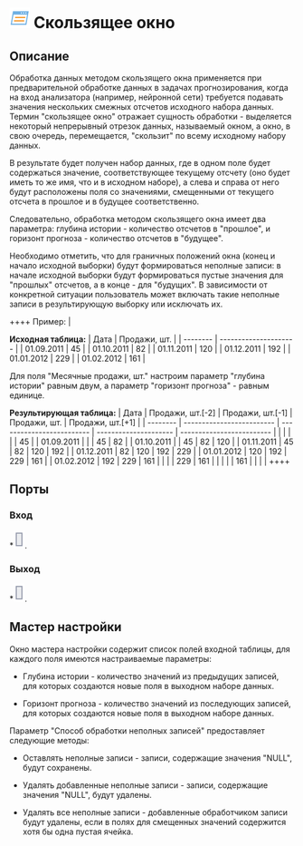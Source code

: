 # ![](../../media/app/icons/component_18/component_default-11.svg) Скользящее окно

## Описание
Обработка данных методом скользящего окна применяется при предварительной обработке данных в задачах прогнозирования, когда на вход анализатора (например, нейронной сети) требуется подавать значения нескольких смежных отсчетов исходного набора данных. Термин "скользящее окно" отражает сущность обработки - выделяется некоторый непрерывный отрезок данных, называемый окном, а окно, в свою очередь, перемещается, "скользит" по всему исходному набору данных.

В результате будет получен набор данных, где в одном поле будет содержаться значение, соответствующее текущему отсчету (оно будет иметь то же имя, что и в исходном наборе), а слева и справа от него будут расположены поля со значениями, смещенными от текущего отсчета в прошлое и в будущее соответственно.

Следовательно, обработка методом скользящего окна имеет два параметра: глубина истории - количество отсчетов в "прошлое", и горизонт прогноза - количество отсчетов в "будущее".

Необходимо отметить, что для граничных положений окна (конец и начало исходной выборки) будут формироваться неполные записи: в начале исходной выборки будут формироваться пустые значения для "прошлых" отсчетов, а в конце - для "будущих". В зависимости от конкретной ситуации пользователь может включать такие неполные записи в результирующую выборку или исключать их.

++++  Пример:  |

**Исходная таблица:**
 | Дата   | Продажи, шт. | 
 | --------   | --------------------- | 
 | 01.09.2011 | 45                    | 
 | 01.10.2011 | 82                    | 
 | 01.11.2011 | 120                   | 
 | 01.12.2011 | 192                   | 
 | 01.01.2012 | 229                   | 
 | 01.02.2012 | 161                   | 

Для поля "Месячные продажи, шт." настроим параметр "глубина истории" равным двум, а параметр "горизонт прогноза" - равным единице.

**Результирующая таблица:**
 | Дата   | Продажи, шт.[-2] | Продажи, шт.[-1] | Продажи, шт. | Продажи, шт.[+1] | 
 | --------   | ------------------------- | ------------------------- | --------------------- | ------------------------- | 
 |            |                           |                           |                       | 45                        | 
 | 01.09.2011 |                           |                           | 45                    | 82                        | 
 | 01.10.2011 |                           | 45                        | 82                    | 120                       | 
 | 01.11.2011 | 45                        | 82                        | 120                   | 192                       | 
 | 01.12.2011 | 82                        | 120                       | 192                   | 229                       | 
 | 01.01.2012 | 120                       | 192                       | 229                   | 161                       | 
 | 01.02.2012 | 192                       | 229                       | 161                   |                           | 
 |            | 229                       | 161                       |                       |                           | 
 |            | 161                       |                           |                       |                           | 
++++

## Порты

### Вход

   *![](../../media/app/icons/ports/output_table_inactive.svg). 
### Выход

   *![](../../media/app/icons/ports/output_table_inactive.svg).

## Мастер настройки

Окно мастера настройки содержит список полей входной таблицы, для каждого поля имеются настраиваемые параметры:

* Глубина истории - количество значений из предыдущих записей, для которых создаются новые поля в выходном наборе данных.

* Горизонт прогноза - количество значений из последующих записей, для которых создаются новые поля в выходном наборе данных.

Параметр "Способ обработки неполных записей" предоставляет следующие методы:

* Оставлять неполные записи - записи, содержащие значения "NULL", будут сохранены.

* Удалять добавленные неполные записи - записи, содержащие значения "NULL", будут удалены.

* Удалять все неполные записи - добавленные обработчиком записи будут удалены, если в полях для смещенных значений содержится хотя бы одна пустая ячейка.
